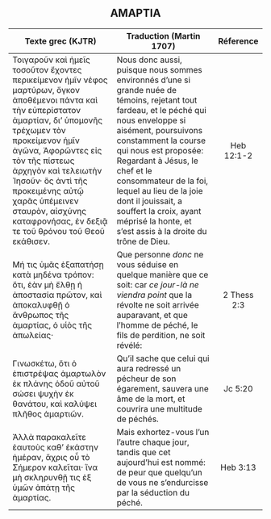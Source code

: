 <h2 align="center">ΑΜΑΡΤΙΑ</h2>

|Texte grec (KJTR)|Traduction (Martin 1707)|Réference|
|-----|-----|:---:
 Τοιγαροῦν καὶ ἡμεῖς τοσοῦτον ἔχοντες περικείμενον ἡμῖν νέφος μαρτύρων, ὄγκον ἀποθέμενοι πάντα καὶ τὴν εὐπερίστατον ἁμαρτίαν, διʼ ὑπομονῆς τρέχωμεν τὸν προκείμενον ἡμῖν ἀγῶνα, Ἀφορῶντες εἰς τὸν τῆς πίστεως ἀρχηγὸν καὶ τελειωτὴν Ἰησοῦν· ὃς ἀντὶ τῆς προκειμένης αὐτῷ χαρᾶς ὑπέμεινεν σταυρὸν, αἰσχύνης καταφρονήσας, ἐν δεξιᾷ τε τοῦ θρόνου τοῦ Θεοῦ εκάθισεν.|Nous donc aussi, puisque nous sommes environnés d’une si grande nuée de témoins, rejetant tout fardeau, et le péché qui nous enveloppe si aisément, poursuivons constamment la course qui nous est proposée: Regardant à Jésus, le chef et le consommateur de la foi, lequel au lieu de la joie dont il jouissait, a souffert la croix, ayant méprisé la honte, et s’est assis à la droite du trône de Dieu. |Heb 12:1-2|
Μή τις ὑμᾶς ἐξαπατήσῃ κατὰ μηδένα τρόπον: ὅτι, ἐὰν μὴ ἔλθῃ ἡ ἀποστασία πρῶτον, καὶ ἀποκαλυφθῇ ὁ ἄνθρωπος τῆς ἁμαρτίας, ὁ υἱὸς τῆς ἀπωλείας·|Que personne _donc_ ne vous séduise en quelque manière que ce soit: car _ce jour-là ne viendra point_ que la révolte ne soit arrivée auparavant, et que l’homme de péché, le fils de perdition, ne soit révélé:|2 Thess 2:3|
Γινωσκέτω, ὅτι ὁ ἐπιστρέψας ἁμαρτωλὸν ἐκ πλάνης ὁδοῦ αὐτοῦ σώσει ψυχὴν ἐκ θανάτου, καὶ καλύψει πλῆθος ἁμαρτιῶν.|Qu’il sache que celui qui aura redressé un pécheur de son égarement, sauvera une âme de la mort, et couvrira une multitude de péchés.|Jc 5:20|
Ἀλλὰ παρακαλεῖτε ἑαυτοὺς καθʼ ἑκάστην ἡμέραν, ἄχρις οὗ τὸ Σήμερον καλεῖται· ἵνα μὴ σκληρυνθῇ τις ἐξ ὑμῶν ἀπάτῃ τῆς ἁμαρτίας.|Mais exhortez-vous l’un l’autre chaque jour, tandis que cet aujourd’hui est nommé: de peur que quelqu’un de vous ne s’endurcisse par la séduction du péché.|Heb 3:13|
